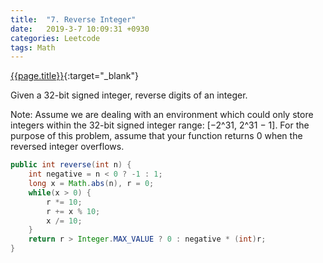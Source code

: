 ```yaml
---
title:  "7. Reverse Integer"
date:   2019-3-7 10:09:31 +0930
categories: Leetcode
tags: Math
---
```


[{{page.title}}](https://leetcode.com/problems/reverse-integer/){:target="_blank"}

Given a 32-bit signed integer, reverse digits of an integer.

Note:
Assume we are dealing with an environment which could only store integers
within the 32-bit signed integer range: [−2^31,  2^31 − 1]. For the purpose
of this problem, assume that your function returns 0 when the reversed integer overflows.


```java
public int reverse(int n) {
    int negative = n < 0 ? -1 : 1;
    long x = Math.abs(n), r = 0;
    while(x > 0) {
        r *= 10;
        r += x % 10;
        x /= 10;
    }
    return r > Integer.MAX_VALUE ? 0 : negative * (int)r;
}
```
